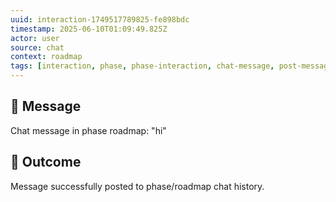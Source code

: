 ```yaml
---
uuid: interaction-1749517789825-fe898bdc
timestamp: 2025-06-10T01:09:49.825Z
actor: user
source: chat
context: roadmap
tags: [interaction, phase, phase-interaction, chat-message, post-message, user-action]
---
```


## 💬 Message

Chat message in phase roadmap: "hi"

## 🔄 Outcome

Message successfully posted to phase/roadmap chat history.
